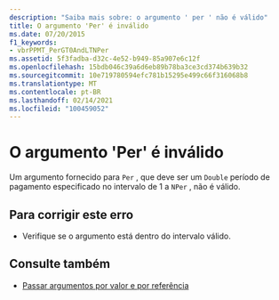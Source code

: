 ```yaml
---
description: "Saiba mais sobre: o argumento ' per ' não é válido"
title: O argumento 'Per' é inválido
ms.date: 07/20/2015
f1_keywords:
- vbrPPMT_PerGT0AndLTNPer
ms.assetid: 5f3fadba-d32c-4e52-b949-85a907e6c12f
ms.openlocfilehash: 15bdb046c39a6d6eb89b78ba3ce3cd374b639b32
ms.sourcegitcommit: 10e719780594efc781b15295e499c66f316068b8
ms.translationtype: MT
ms.contentlocale: pt-BR
ms.lasthandoff: 02/14/2021
ms.locfileid: "100459052"
---
```

# <a name="argument-per-is-not-valid"></a>O argumento 'Per' é inválido

Um argumento fornecido para `Per` , que deve ser um `Double` período de pagamento especificado no intervalo de 1 a `NPer` , não é válido.  
  
## <a name="to-correct-this-error"></a>Para corrigir este erro  
  
- Verifique se o argumento está dentro do intervalo válido.  
  
## <a name="see-also"></a>Consulte também

- [Passar argumentos por valor e por referência](../programming-guide/language-features/procedures/passing-arguments-by-value-and-by-reference.md)

